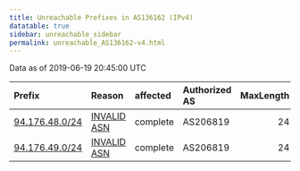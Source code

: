 ```yaml
---
title: Unreachable Prefixes in AS136162 (IPv4)
datatable: true
sidebar: unreachable_sidebar
permalink: unreachable_AS136162-v4.html
---
```


Data as of 2019-06-19 20:45:00 UTC


<div class="datatable-begin"></div>

| Prefix                                                 | Reason                                                                                                 | affected   | Authorized AS   |   MaxLength | Anchor                                         |   unreachable /24s |
|:-------------------------------------------------------|:-------------------------------------------------------------------------------------------------------|:-----------|:----------------|------------:|:-----------------------------------------------|-------------------:|
| [94.176.48.0/24](https://stat.ripe.net/94.176.48.0/24) | [INVALID ASN](https://rpki-validator.ripe.net/announcement-preview?asn=AS136162&prefix=94.176.48.0/24) | complete   | AS206819        |          24 | [RIPE](unreachable_RIPE_NCC_RPKI_Root-v4.html) |                  1 |
| [94.176.49.0/24](https://stat.ripe.net/94.176.49.0/24) | [INVALID ASN](https://rpki-validator.ripe.net/announcement-preview?asn=AS136162&prefix=94.176.49.0/24) | complete   | AS206819        |          24 | [RIPE](unreachable_RIPE_NCC_RPKI_Root-v4.html) |                  1 |

<div class="datatable-end"></div>